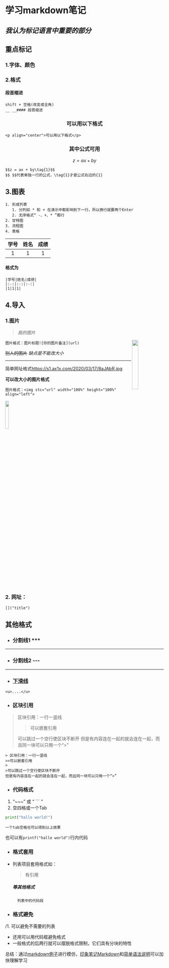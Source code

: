 # **学习markdown笔记**
## _我认为标记语言中重要的部分_
## 重点标记
### 1.字体、颜色

### 2.格式

#### 段首缩进
 ```
shift + 空格(改变成全角)
__ __#### 段首缩进
 ``` 
### <p align="center">可以用以下格式</p>
 ```
 <p align="center">可以用以下格式</p>
 
 ``` 
 ### <p align="center">其中公式可用</p>

 $$z = ax + by\tag{1}$$
 ```
 $$z = ax + by\tag{1}$$
 $$ $$代表单独一行的公式，\tag{1}才是公式右边的{1}
 ``` 
## 3.图表
    1. 形成列表 
       1. 分列如 * 和 + 在演示中都影响到下一行，所以换行就要两个Enter  
       2. 无序格式“ -、+、* ”都行 
    2. 甘特图
    3. 流程图
    4. 表格
   
|学号|姓名|成绩|
|:-:|:-:|:-:|
|1|1|1|
#### 格式为
```  
|学号|姓名|成绩|
|:-:|:-:|:-:|
|1|1|1|
```
## 4.导入
### 1.图片

> _我的图片_

<img src="https://s1.ax1x.com/2020/03/17/8aJAbR.jpg" width="20%" height="20%" align="right">

```
图片格式：图片标题![你的图片备注](url)
```
~~别人的图片~~
*缺点是不能改大小*

---
简单网址格式<https://s1.ax1x.com/2020/03/17/8aJAbR.jpg>

**可以改大小的图片格式**

```
图片格式：<img stc="url" width="100%" height="100%" align="left">
```
<img src="https://s1.ax1x.com/2020/03/17/8aJAbR.jpg" width="15%" hight="15%" align="middle">

### 2. 网址：
   ```
   []("title")
   ```
## 其他格式
* ### 分割线1 ***

***

* ### 分割线2 ---

--- 

* ### <u>下滑线</u>
```
<u>....</u>
```
 * ### 区块引用
>区块引用：一行一竖线
>>可以嵌套引用
>
>可以跳过一个空行使区块不断开
但是有内容连在一起的就会连在一起，而且同一块可以只用一个“>”
```
> 区块引用：一行一竖线
>>可以嵌套引用
>
>可以跳过一个空行使区块不断开
但是有内容连在一起的就会连在一起，而且同一块可以只用一个“>”
```  

* ### 代码格式
1. “~~~” 或 “ ``` ”
2. 空四格或一个Tab
~~~python
print("hallo world!")
~~~
    一个tab空格也可以得到以上效果
也可以有`printf("hallo world")`行内代码

* ### 格式套用
- 列表项目套用格式如：
    > 有引用
    ##### 等其他格式
        列表中的代码段
* ### 格式避免
/1. 可以避免不需要的列表
- 还用可以用代码框避免格式
- 一般格式的后两行就可以摆脱格式限制，它们具有分块的特性

总结：通过[markdown例子](https://www.zybuluo.com/mdeditor)进行模仿，[印象笔记Markdown](https://list.yinxiang.com/markdown/eef42447-db3f-48ee-827b-1bb34c03eb83.php)和[简单语法说明](https://www.appinn.com/markdown/)可以加快理解学习